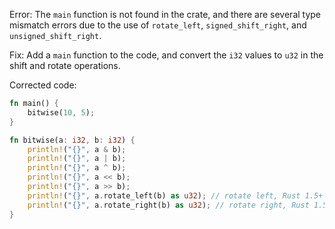 
Error: The `main` function is not found in the crate, and there are several type mismatch errors due to the use of `rotate_left`, `signed_shift_right`, and `unsigned_shift_right`.

Fix: Add a `main` function to the code, and convert the `i32` values to `u32` in the shift and rotate operations.

Corrected code:
```rs
fn main() {
    bitwise(10, 5);
}

fn bitwise(a: i32, b: i32) {
    println!("{}", a & b);
    println!("{}", a | b);
    println!("{}", a ^ b);
    println!("{}", a << b);
    println!("{}", a >> b);
    println!("{}", a.rotate_left(b) as u32); // rotate left, Rust 1.5+
    println!("{}", a.rotate_right(b) as u32); // rotate right, Rust 1.5+
}
```
